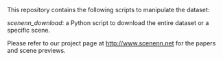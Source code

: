 This repository contains the following scripts to manipulate the dataset:

*scenenn_download*: a Python script to download the entire dataset or a specific scene. 

Please refer to our project page at http://www.scenenn.net for the papers and scene previews. 